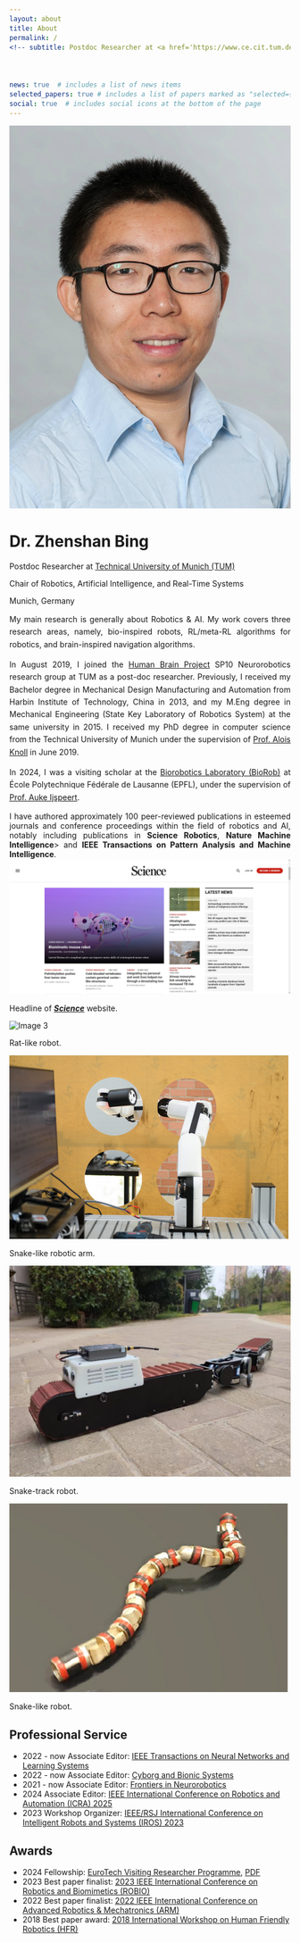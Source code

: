 ```yaml
---
layout: about
title: About
permalink: /
<!-- subtitle: Postdoc Researcher at <a href='https://www.ce.cit.tum.de/air/people/zhenshan-bing-drrernat/'>Technical University of Munich (TUM)</a> # Address. Contacts. Moto. Etc. -->



news: true  # includes a list of news items
selected_papers: true # includes a list of papers marked as "selected={true}"
social: true  # includes social icons at the bottom of the page
---
```


<link href="https://cdnjs.cloudflare.com/ajax/libs/font-awesome/6.0.0-beta3/css/all.min.css" rel="stylesheet">

<div class="profile-section">
  <img src="assets/img/BZS.jpg" alt="Profile Picture">
  <div class="profile-text">
    <h1>Dr. Zhenshan Bing</h1>
    <p>Postdoc Researcher at <a href="https://www.ce.cit.tum.de/air/people/zhenshan-bing-drrernat/">Technical University of Munich (TUM)</a></p>
    <p>Chair of Robotics, Artificial Intelligence, and Real-Time Systems</p>
    <p>Munich, Germany</p>
    <div class="social-icons">
      <a href="https://scholar.google.com/citations?user=eIz0XvMAAAAJ&hl=en" target="_blank"><i class="fab fa-google"></i></a>
      <a href="mailto:zhenshan.bing@tum.de"><i class="fas fa-envelope"></i></a>
      <a href="https://twitter.com" target="_blank"><i class="fab fa-twitter"></i></a>
      <a href="https://www.linkedin.com/in/zhenshan-bing-08b92570/" target="_blank" rel="noopener">
        <i class="fab fa-linkedin"></i>
      </a>
    </div>
  </div>
</div>


<!-- My main research is generally about Robotics & AI. 
My work covers three research areas, namely, bio-inspired robots, RL/meta-RL algorithms for robotics, and brain-inspired navigation algorithms.

In August 2019, I joined the <a href="https://www.humanbrainproject.eu/en/">Human Brain Project</a> SP10 Neurorobotics research group at TUM as a post-doc researcher. Previously, I received my Bachelor degree in Mechanical Design Manufacturing and Automation from Harbin Institute of Technology, China in 2013, and my M.Eng degree in Mechanical Engineering (State Key Laboratory of Robotics System) at the same university in 2015. I received my PhD degree in computer science from the Technical University of Munich under the supervision of <a href="https://www.ce.cit.tum.de/air/people/prof-dr-ing-habil-alois-knoll/">Prof. Alois Knoll</a> in June 2019. 

In 2024, I was a visiting scholar at the <a href="https://www.epfl.ch/labs/biorob/">Biorobotics Laboratory (BioRob)</a> at École Polytechnique Fédérale de Lausanne (EPFL), under the supervision of <a href="https://www.epfl.ch/labs/biorob/people/ijspeert/">Prof. Auke Ijspeert</a>. -->

<!-- I have authored approximately 100 peer-reviewed publications in esteemed journals and conference proceedings within the field of robotics and AI, notably including publications in **Science Robotics**, **Nature Machine Intelligence** and **IEEE Transactions on Pattern Analysis and Machine Intelligence**. -->

<div style="text-align: justify; line-height: 1.6;">
  <p>
    My main research is generally about Robotics & AI. My work covers three research areas, namely, bio-inspired robots, RL/meta-RL algorithms for robotics, and brain-inspired navigation algorithms.
  </p>

  <p>
    In August 2019, I joined the 
    <a href="https://www.humanbrainproject.eu/en/">Human Brain Project</a> SP10 Neurorobotics research group at TUM as a post-doc researcher. Previously, I received my Bachelor degree in Mechanical Design Manufacturing and Automation from Harbin Institute of Technology, China in 2013, and my M.Eng degree in Mechanical Engineering (State Key Laboratory of Robotics System) at the same university in 2015. I received my PhD degree in computer science from the Technical University of Munich under the supervision of 
    <a href="https://www.ce.cit.tum.de/air/people/prof-dr-ing-habil-alois-knoll/">Prof. Alois Knoll</a> in June 2019.
  </p>

  <p>
    In 2024, I was a visiting scholar at the 
    <a href="https://www.epfl.ch/labs/biorob/">Biorobotics Laboratory (BioRob)</a> at École Polytechnique Fédérale de Lausanne (EPFL), under the supervision of 
    <a href="https://www.epfl.ch/labs/biorob/people/ijspeert/">Prof. Auke Ijspeert</a>.
  </p>
</div>


<div style="text-align: justify;">
I have authored approximately 100 peer-reviewed publications in esteemed journals and conference proceedings within the field of robotics and AI, notably including publications in <b>Science Robotics</b>, <b>Nature Machine Intelligence</b>> and <b>IEEE Transactions on Pattern Analysis and Machine Intelligence</b>.
</div>

<!-- <script type="text/javascript" id="clustrmaps" src="//clustrmaps.com/map_v2.js?d=TS_RSqlWck-8Fvk_1h7RcwL9LyxO0JZhNyyHyJygIxM&cl=ffffff&w=a"></script> -->
<!-- <script type='text/javascript' id='clustrmaps' src='//cdn.clustrmaps.com/map_v2.js?cl=080808&w=a&t=tt&d=TS_RSqlWck-8Fvk_1h7RcwL9LyxO0JZhNyyHyJygIxM&co=ffffff&cmo=3acc3a&cmn=ff5353&ct=808080'></script> -->

<!-- Write your biography here. Tell the world about yourself. Link to your favorite [subreddit](http://reddit.com). You can put a picture in, too. The code is already in, just name your picture `prof_pic.jpg` and put it in the `img/` folder.

Put your address / P.O. box / other info right below your picture. You can also disable any these elements by editing `profile` property of the YAML header of your `_pages/about.md`. Edit `_bibliography/papers.bib` and Jekyll will render your [publications page](/al-folio/publications/) automatically.

Link to your social media connections, too. This theme is set up to use [Font Awesome icons](http://fortawesome.github.io/Font-Awesome/) and [Academicons](https://jpswalsh.github.io/academicons/), like the ones below. Add your Facebook, Twitter, LinkedIn, Google Scholar, or just disable all of them. -->





<div class="custom-divider"></div>


<div class="scroll-container">
<!--   <div class="scroll-item">
    <img src="assets/img/BZS.jpg" alt="Image 1">
    <p>Description for item 1</p>
  </div> -->
  <div class="scroll-item">
    <img src="assets/img/SR.png" alt="Image 2">
    <p>Headline of <a href="https://www.science.org/doi/10.1126/scirobotics.adg7165"><strong><em>Science</em></strong></a> website.</p>
  </div>
  <div class="scroll-item">
    <img src="assets/img/Nermo_image_1.png" alt="Image 3">
    <p>Rat-like robot.</p>
  </div>
  <div class="scroll-item">
    <img src="assets/img/snake_arm.jpg" alt="Image 3">
    <p>Snake-like robotic arm.</p>
  </div>
  <div class="scroll-item">
    <img src="assets/img/snake_track.jpg" alt="Image 2">
    <p>Snake-track robot.</p>
  </div>
    <div class="scroll-item">
    <img src="assets/img/snake_robot.jpg" alt="Image 2">
    <p>Snake-like robot.</p>
  </div>
</div>



<div class="custom-divider"></div>


<section class="professional-service">
  <h2 style="font-weight: bold;">Professional Service</h2>
  <ul>
    <li>
      <span class="date">2022 - now</span> Associate Editor: 
      <a href="https://cis.ieee.org/publications/t-neural-networks-and-learning-systems/tnnls-editor-and-associate-editors">IEEE Transactions on Neural Networks and Learning Systems</a>
    </li>
    <li>
      <span class="date">2022 - now</span> Associate Editor: 
      <a href="https://spj.science.org/page/cbsystems/editors/young-editors">Cyborg and Bionic Systems</a>
    </li>
    <li>
      <span class="date">2021 - now</span> Associate Editor: 
      <a href="https://www.frontiersin.org/journals/neurorobotics/editors">Frontiers in Neurorobotics</a>
    </li>
    <li>
      <span class="date">2024</span> Associate Editor: 
      <a href="https://2025.ieee-icra.org/">IEEE International Conference on Robotics and Automation (ICRA) 2025</a>
    </li>
    <li>
      <span class="date">2023</span> Workshop Organizer: 
      <a href="https://sites.google.com/view/robot-ai-future-factory/home/">IEEE/RSJ International Conference on Intelligent Robots and Systems (IROS) 2023</a>
    </li>
  </ul>
</section>



<div class="custom-divider"></div>


<section class="professional-service">
  <h2 style="font-weight: bold;">Awards</h2>
  <ul>
    <li>
      <span class="date">2024</span> Fellowship: 
      <a href="https://eurotech-universities.eu/funding/eurotech-visiting-researcher-programme/">EuroTech Visiting Researcher Programme</a>, <a href="/assets/pdf/EuroTech_VRP_2024_Bing.PDF">PDF</a>
    </li>
    <li>
      <span class="date">2023</span> Best paper finalist: 
      <a href="http://robio2023.org/Awards.html">2023 IEEE International Conference on Robotics and Biomimetics (ROBIO)</a>
    </li>
    <li>
      <span class="date">2022</span> Best paper finalist: 
      <a href="http://www.ieee-arm.org/icarm2022/">2022 IEEE International Conference on Advanced Robotics & Mechatronics (ARM)</a>
    </li>
    <li>
      <span class="date">2018</span> Best paper award: 
      <a href="http://hfr2018.org/">2018 International Workshop on Human Friendly Robotics (HFR)</a>
    </li>
  </ul>
</section>



<div class="custom-divider"></div>